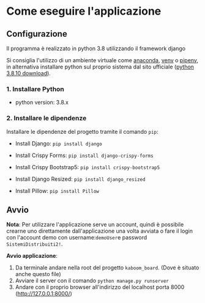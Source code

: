 # Come eseguire l'applicazione
## Configurazione
Il programma è realizzato in python 3.8 utilizzando il framework django


Si consiglia l'utilizzo di un ambiente virtuale come [anaconda](https://www.anaconda.com/products/individual), 
[venv](https://docs.python.org/3/library/venv.html) o [pipenv](https://pypi.org/project/pipenv/), 
in alternativa installare python sul proprio sistema dal sito ufficiale ([python 3.8.10 download](https://www.python.org/downloads/release/python-3810/)).

### 1. Installare Python
- python version: 3.8.x 

### 2. Installare le dipendenze
Installare le dipendenze del progetto tramite il comando `pip`:

- Install Django:
`pip install django`

- Install Crispy Forms:
`pip install django-crispy-forms`

- Install Crispy Bootstrap5:
`pip install crispy-bootstrap5`

- Install Django Resized:
`pip install django_resized`

- Install Pillow:
`pip install Pillow`
  
  
## Avvio
**Nota**: Per utilizzare l'applicazione serve un account, quindi è possibile crearne uno direttamente dall'applicazione 
una volta avviata o fare il login con l'account demo con username:`demoUser`e password `SistemiDistribuiti2!`.

**Avvio applicazione**:
1. Da terminale andare nella root del progetto `kaboom_board`. (Dove è situato anche questo file)
2. Avviare il server con il comando `python manage.py runserver`
3. Andare con il proprio browser all'indirizzo del localhost porta 8000 (http://127.0.0.1:8000/)


